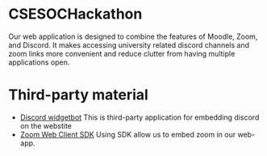 # CSESOCHackathon
Our web application is designed to combine the features of Moodle, Zoom, and Discord. It makes accessing university related discord channels and zoom links more convenient and reduce clutter from having multiple applications open.

# Third-party material
* [Discord widgetbot](https://widgetbot.io/)
    This is third-party application for embedding discord on the webstite
* [Zoom Web Client SDK](https://github.com/zoom/sample-app-web)
    Using SDK allow us to embed zoom in our web-app.

